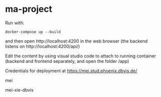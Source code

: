 # ma-project

Run with:

``docker-compose up --build``

and then open http://localhost:4200 in the web browser (the backend listens on http://localhost:4200/api/)

Edit the content by using visual studio code to attach to running container (backend and frontend separately, and open the folder /app)



Credentials for deployment at https://mei.stud.phoenix.dbvis.de/

mei

mei-xie-dbvis